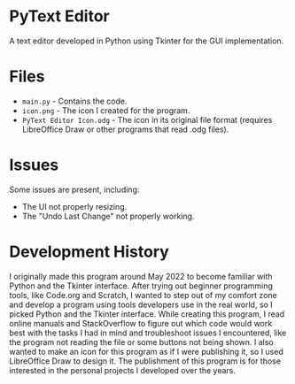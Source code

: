 # PyText Editor #
A text editor developed in Python using Tkinter for the GUI implementation.

# Files #
* `main.py` - Contains the code.
* `icon.png` - The icon I created for the program.
* `PyText Editor Icon.odg` - The icon in its original file format (requires LibreOffice Draw or other programs that read .odg files).

# Issues #
Some issues are present, including:
* The UI not properly resizing.
* The "Undo Last Change" not properly working.

# Development History #
I originally made this program around May 2022 to become familiar with Python and the Tkinter interface. After trying out beginner programming tools, like Code.org and Scratch, I wanted to step out of my comfort zone and develop a program using tools developers use in the real world, so I picked Python and the Tkinter interface. While creating this program, I read online manuals and StackOverflow to figure out which code would work best with the tasks I had in mind and troubleshoot issues I encountered, like the program not reading the file or some buttons not being shown. I also wanted to make an icon for this program as if I were publishing it, so I used LibreOffice Draw to design it. The publishment of this program is for those interested in the personal projects I developed over the years.
